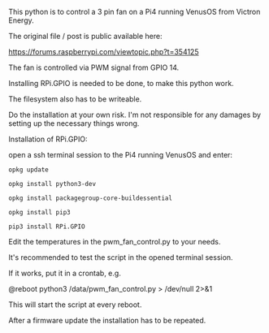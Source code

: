 This python is to control a 3 pin fan on a Pi4 running VenusOS from Victron Energy.

The original file / post is public available here:

https://forums.raspberrypi.com/viewtopic.php?t=354125

The fan is controlled via PWM signal from GPIO 14.

Installing RPi.GPIO is needed to be done, to make this python work. 

The filesystem also has to be writeable. 

Do the installation at your own risk. I'm not responsible for any damages by setting up the necessary things wrong.


Installation of RPi.GPIO:

open a ssh terminal session to the Pi4 running VenusOS and enter:

  	opkg update
  
  	opkg install python3-dev
  
 	opkg install packagegroup-core-buildessential
  
  	opkg install pip3
  
  	pip3 install RPi.GPIO
  

Edit the temperatures in the pwm_fan_control.py to your needs.

It's recommended to test the script in the opened terminal session.

If it works, put it in a crontab, e.g. 

  @reboot python3 /data/pwm_fan_control.py > /dev/null 2>&1

This will start the script at every reboot.

After a firmware update the installation has to be repeated.
